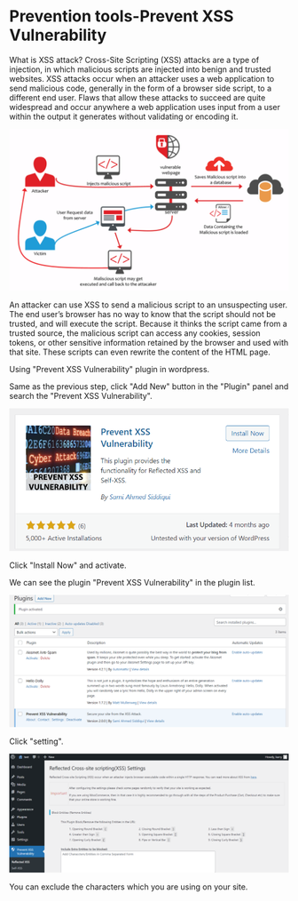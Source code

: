 # Prevention tools-Prevent XSS Vulnerability

What is XSS attack?
Cross-Site Scripting (XSS) attacks are a type of injection, in which malicious scripts are injected into benign and trusted websites. XSS attacks occur when an attacker uses a web application to send malicious code, generally in the form of a browser side script, to a different end user. Flaws that allow these attacks to succeed are quite widespread and occur anywhere a web application uses input from a user within the output it generates without validating or encoding it.

![XSS_attack](https://github.com/joey1136/katacoda-scenarios/blob/main/Area-B/images/xss_attack.PNG?raw=true)

An attacker can use XSS to send a malicious script to an unsuspecting user. The end user’s browser has no way to know that the script should not be trusted, and will execute the script. Because it thinks the script came from a trusted source, the malicious script can access any cookies, session tokens, or other sensitive information retained by the browser and used with that site. These scripts can even rewrite the content of the HTML page.


Using "Prevent XSS Vulnerability" plugin in wordpress.

Same as the previous step, click "Add New" button in the "Plugin" panel and search the "Prevent XSS Vulnerability".

![XSS_plugin](https://github.com/joey1136/katacoda-scenarios/blob/main/Area-B/images/xss_plugin.PNG?raw=true)

Click "Install Now" and activate.

We can see the plugin "Prevent XSS Vulnerability" in the plugin list.

![xss_plugin_list](https://github.com/joey1136/katacoda-scenarios/blob/main/Area-B/images/xss_plugin_list.PNG?raw=true)

Click "setting".

![xss_setting](https://github.com/joey1136/katacoda-scenarios/blob/main/Area-B/images/xss_setting.PNG?raw=true)

You can exclude the characters which you are using on your site.
